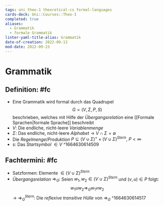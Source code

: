 ```yaml
---
tags: uni theo-1 theoretical-cs formal-languages
cards-deck: Uni::Courses::Theo-I
completed: true
aliases:
  - Grammatik
  - formale Grammatik
linter-yaml-title-alias: Grammatik
date-of-creation: 2022-09-13
mod-date: 2022-09-23
---
```


# Grammatik

## Definition: #fc
- Eine Grammatik wird formal durch das Quadrupel $$G=(V,\Sigma,P,S)$$ beschrieben, welches mit Hilfe der *Übergangsrelation* eine [[Formale Sprachen|formale Sprache]] beschreibt
- $V:$ Die endliche, nicht-leere *Variablenmenge*
- $\Sigma:$ Das endliche, nicht-leere *Alphabet*
	→ $V\cap\Sigma=\emptyset$
- Die *Regelmenge*/*Produktion* $P\subseteq(V\cup\Sigma)^+\times(V\cup\Sigma)^{Stern},~P<\infty$
- $s:$ Das *Startsymbol* $\in V$
^1664630614509

## Fachtermini: #fc
- Satzformen: Elemente $\in(V\cup\Sigma)^{Stern}$
- *Übergangsrelation* $\Rightarrow_G$: Seien $w_1,w_2\in(V\cup\Sigma)^{Stern}$ und $(v,u)\in P$ folgt: $$w_1uw_2\Rightarrow_Gw_1vw_2$$
	→ $\Rightarrow_G^{Stern}:$ Die *reflexive transitive Hülle* von $\Rightarrow_G$
^1664630614517
